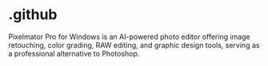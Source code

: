 # .github
Pixelmator Pro for Windows is an AI-powered photo editor offering image retouching, color grading, RAW editing, and graphic design tools, serving as a professional alternative to Photoshop.
